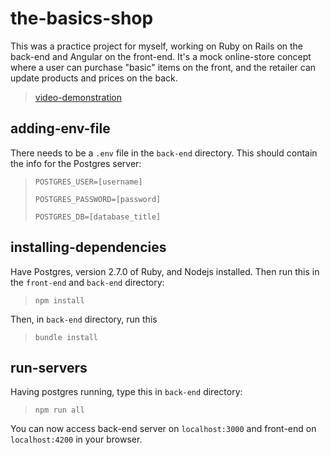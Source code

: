 # the-basics-shop

This was a practice project for myself, working on Ruby on Rails on the back-end and Angular on the front-end. It's a mock online-store concept where a user can purchase "basic" items on the front, and the retailer can update products and prices on the back.

> [video-demonstration](https://1drv.ms/v/s!AsyG9Nrxd2jvkNgOjuz3Le7UKMxTBg?e=oZf62t)

## adding-env-file

There needs to be a `.env` file in the `back-end` directory. This should contain the info for the Postgres server:
> ` POSTGRES_USER=[username] `
>
> ` POSTGRES_PASSWORD=[password] `
>
> ` POSTGRES_DB=[database_title] `

## installing-dependencies

Have Postgres, version 2.7.0 of Ruby, and Nodejs installed. Then run this in the `front-end` and `back-end` directory:
> `npm install`

Then, in `back-end` directory, run this
> `bundle install`

## run-servers

Having postgres running, type this in `back-end` directory:
> `npm run all`

You can now access back-end server on `localhost:3000` and front-end on `localhost:4200` in your browser.
